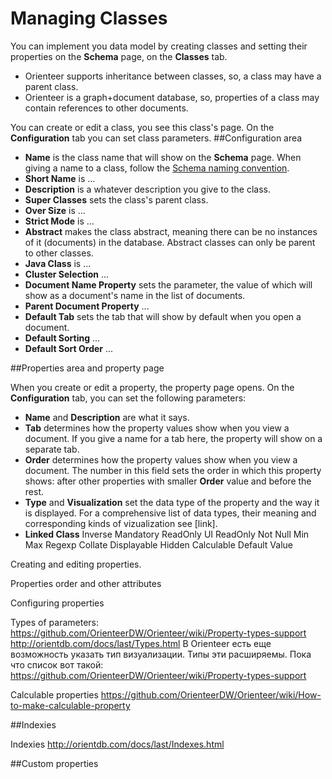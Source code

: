 # Managing Classes

You can implement you data model by creating classes and setting their properties on the **Schema** page, on the **Classes** tab.
*  Orienteer supports inheritance between classes, so, a class may have a parent class. 
*   Orienteer is a graph+document database, so, properties of a class may contain references to other documents.

You can create or edit a class, you see this class's page. On the **Configuration** tab you can set class parameters. 
##Configuration area

* **Name** is the class name that will show on the **Schema** page. When giving a name to a class, follow the [Schema naming convention](https://github.com/OrienteerDW/Orienteer/wiki/Schema-naming-convention).
* **Short Name** is ...
* **Description** is a whatever description you give to the class.
* **Super Classes** sets the class's parent class.
* **Over Size** is ...
* **Strict Mode** is ...
* **Abstract** makes the class abstract, meaning there can be no instances of it (documents) in the database. Abstract classes can only be parent to other classes.
* **Java Class** is ...
* **Cluster Selection** ...
* **Document Name Property** sets the parameter, the value of which will show as a document's name in the list of documents.
* **Parent Document Property** ... 
* **Default Tab** sets the tab that will show by default when you open a document.
* **Default Sorting** ...
* **Default Sort Order** ...

##Properties area and property page

When you create or edit a property, the property page opens. On the **Configuration** tab, you can set the following parameters:
* **Name** and **Description** are what it says.
* **Tab** determines how the property values show when you view a document. If you give a name for a tab here, the property will show on a separate tab.
* **Order** determines how the property values show when you view a document. The number in this field sets the order in which this property shows: after other properties with smaller **Order** value and before the rest.
* **Type** and **Visualization** set the data type of the property and the way it is displayed. For a comprehensive list of data types, their meaning and corresponding kinds of vizualization see [link].
* **Linked Class** 
Inverse
Mandatory
ReadOnly
UI ReadOnly
Not Null
Min
Max
Regexp
Collate
Displayable
Hidden
Calculable
Default Value



Creating and editing properties.

Properties order and other attributes

Configuring properties

Types of parameters: https://github.com/OrienteerDW/Orienteer/wiki/Property-types-support 
http://orientdb.com/docs/last/Types.html
В Orienteer есть еще возможность указать тип визуализации. Типы эти расширяемы. Пока что список вот такой:
https://github.com/OrienteerDW/Orienteer/wiki/Property-types-support


Calculable properties https://github.com/OrienteerDW/Orienteer/wiki/How-to-make-calculable-property


##Indexies

Indexies http://orientdb.com/docs/last/Indexes.html

##Custom properties 